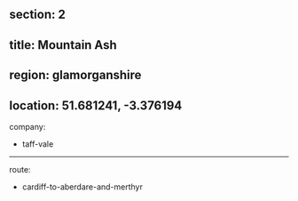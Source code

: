 section: 2
----
title: Mountain Ash
----
region: glamorganshire
----
location: 51.681241, -3.376194
----
company:
- taff-vale
----
route:
- cardiff-to-aberdare-and-merthyr
